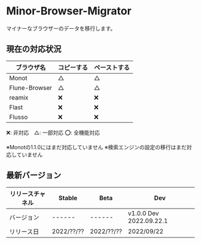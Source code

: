 # Minor-Browser-Migrator
マイナーなブラウザーのデータを移行します。

## 現在の対応状況

|ブラウザ名        |コピーする|ペーストする|
|----------------|--------|----------|
|Monot           |△       |△　　　　　 |
|Flune-Browser   |△       |△　　　　　 |
|reamix          |❌      |❌        |
|Flast           |❌      |❌        |
|Flusso          |❌      |❌        |

❌: 非対応　△: 一部対応 ⭕️: 全機能対応

※Monotの1.1.0にはまだ対応していません
※検索エンジンの設定の移行はまだ対応していません


## 最新バージョン
|リリースチャネル |  Stable  |     Beta    |          Dev          |
|--------------|----------|-------------|-----------------------|
|   バージョン   |  ------  |   ------    |v1.0.0 Dev 2022.09.22.1|
|   リリース日   |2022/??/??| 2022/??/??  |      2022/09/22       |